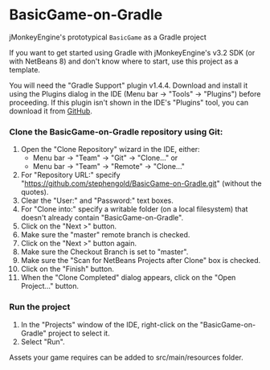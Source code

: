 # BasicGame-on-Gradle

jMonkeyEngine's prototypical `BasicGame` as a Gradle project

If you want to get started using Gradle with jMonkeyEngine's v3.2 SDK (or with
NetBeans 8) and don't know where to start, use this project as a template.

You will need the "Gradle Support" plugin v1.4.4.
Download and install it using the Plugins dialog in the IDE
(Menu bar -> "Tools" -> "Plugins") before proceeding.
If this plugin isn't shown in the IDE's "Plugins" tool,
you can download it from
[GitHub](https://github.com/kelemen/netbeans-gradle-project/releases/tag/v1.4.4).

### Clone the BasicGame-on-Gradle repository using Git:

 1. Open the "Clone Repository" wizard in the IDE, either:
     + Menu bar -> "Team" -> "Git" -> "Clone..." or
     + Menu bar -> "Team" -> "Remote" -> "Clone..."
 2. For "Repository URL:" specify
    "https://github.com/stephengold/BasicGame-on-Gradle.git" (without the quotes).
 3. Clear the "User:" and "Password:" text boxes.
 4. For "Clone into:" specify a writable folder (on a local filesystem)
    that doesn't already contain "BasicGame-on-Gradle".
 5. Click on the "Next >" button.
 6. Make sure the "master" remote branch is checked.
 7. Click on the "Next >" button again.
 8. Make sure the Checkout Branch is set to "master".
 9. Make sure the "Scan for NetBeans Projects after Clone" box is checked.
10. Click on the "Finish" button.
11. When the "Clone Completed" dialog appears, click on the "Open Project..."
    button.

### Run the project

 1. In the "Projects" window of the IDE,
    right-click on the "BasicGame-on-Gradle" project to select it.
 2. Select "Run".

Assets your game requires can be added to src/main/resources folder.
